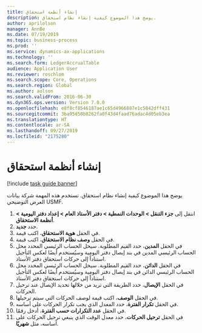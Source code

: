 ```yaml
---
title: إنشاء أنظمة استحقاق
description: يوضح هذا الموضوع كيفية إنشاء نظام استحقاق.
author: aprilolson
manager: AnnBe
ms.date: 07/19/2019
ms.topic: business-process
ms.prod: ''
ms.service: dynamics-ax-applications
ms.technology: ''
ms.search.form: LedgerAccrualTable
audience: Application User
ms.reviewer: roschlom
ms.search.scope: Core, Operations
ms.search.region: Global
ms.author: aolson
ms.search.validFrom: 2016-06-30
ms.dyn365.ops.version: Version 7.0.0
ms.openlocfilehash: e8f8cf8546187ae1c65d4966887e1c5842dff431
ms.sourcegitcommit: 3ba95d50b8262fa0f43d4faad76adac4d05eb3ea
ms.translationtype: HT
ms.contentlocale: ar-SA
ms.lasthandoff: 09/27/2019
ms.locfileid: "2175280"
---
```

# <a name="create-accrual-schemes"></a>إنشاء أنظمة استحقاق

[!include [task guide banner](../../includes/task-guide-banner.md)]

يوضح هذا الموضوع كيفية إنشاء نظام استحقاق. تستخدم هذه المهمة شركة بيانات العرض التوضيحي USMF.

1. انتقل إلى **جزء التنقل > الوحدات النمطية > دفتر الأستاذ العام > إعداد دفتر اليومية > أنظمة الاستحقاق**.
2. حدد **جديد**.
3. في الحقل **هوية الاستحقاق**، اكتب قيمة.
4. في الحقل **وصف نظام الاستحقاق**، اكتب قيمة.
5. في الحقل **المدين**، حدد القيم المطلوبة. سيحل الحساب الرئيسي المحدد محل الحساب الرئيسي المدين في بند إيصال دفتر اليومية وسيُستخدم أيضًا لعكس التأجيل استناداً إلى حركات استحقاق دفتر الأستاذ.  
6. في الحقل **الدائن**، حدد القيم المطلوبة. سيحل الحساب الرئيسي المحدد محل الحساب الرئيسي الدائن في بند إيصال دفتر اليومية وسيُستخدم أيضًا لعكس التأجيل استناداً إلى حركات استحقاق دفتر الأستاذ.  
7. في الحقل **الإيصال**، حدد الطريقة التي تريد من خلالها تحديد الإيصال عند ترحيل الحركات.
8. في الحقل **الوصف**، اكتب قيمة لوصف الحركات التي سيتم ترحيلها.
9. في الحقل **تكرار الفترة**، حدد المعدل الذي يجب تكرار الحركات على أساسه.
10. في الحقل **عدد التكرارات حسب الفترة**، أدخل رقمًا.
11. في الحقل **ترحيل الحركات**، حدد معدل الوقت الذي ينبغي ترحيل الحركات على أساسه، مثل **شهريًا**.


